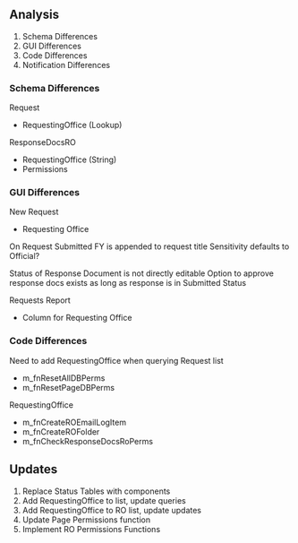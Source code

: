 ## Analysis

1. Schema Differences
2. GUI Differences
3. Code Differences
4. Notification Differences

### Schema Differences

Request

- RequestingOffice (Lookup)

ResponseDocsRO

- RequestingOffice (String)
- Permissions

### GUI Differences

New Request

- Requesting Office

On Request Submitted FY is appended to request title
Sensitivity defaults to Official?

Status of Response Document is not directly editable
Option to approve response docs exists as long as response is in Submitted Status

Requests Report

- Column for Requesting Office

### Code Differences

Need to add RequestingOffice when querying Request list

- m_fnResetAllDBPerms
- m_fnResetPageDBPerms

RequestingOffice

- m_fnCreateROEmailLogItem
- m_fnCreateROFolder
- m_fnCheckResponseDocsRoPerms

## Updates

1. Replace Status Tables with components
2. Add RequestingOffice to list, update queries
3. Add RequestingOffice to RO list, update updates
4. Update Page Permissions function
5. Implement RO Permissions Functions
